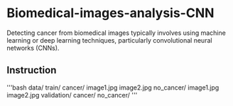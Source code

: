 # Biomedical-images-analysis-CNN
Detecting cancer from biomedical images typically involves using machine learning or deep learning techniques, particularly convolutional neural networks (CNNs).

## Instruction
'''bash
data/
    train/
        cancer/
            image1.jpg
            image2.jpg
        no_cancer/
            image1.jpg
            image2.jpg
    validation/
        cancer/
        no_cancer/
'''
